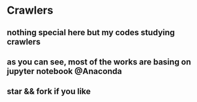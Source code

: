 # Crawlers
## nothing special here but my codes studying crawlers
## as you can see, most of the works are basing on jupyter notebook @Anaconda
## star && fork if you like
